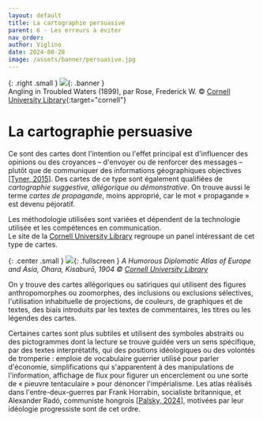 ```yaml
---
layout: default
title: La cartographie persuasive
parent: 6 - Les erreurs à éviter
nav_order: 
author: Viglino
date: 2024-08-28
image: /assets/banner/persuasive.jpg
---
```

{: .right .small }
![](/Macarte-MI/assets/banner/persuasive.jpg){: .banner }   
Angling in Troubled Waters (1899), par Rose, Frederick W. &copy; [Cornell University Library](https://digital.library.cornell.edu/catalog/ss:3293834){:target="cornell"}

# La cartographie persuasive

Ce sont des cartes dont l'intention ou l'effet principal est d'influencer des opinions ou des croyances – d'envoyer ou de renforcer des messages – plutôt que de communiquer des informations géographiques objectives [[Tyner, 2015](/Macarte-MI/annexes/biblio#Tyner-2015)]. 
Des cartes de ce type sont également qualifiées de *cartographie suggestive, allégorique ou démonstrative*. On trouve aussi le terme *cartes de propagande*, moins approprié, car le mot « propagande » est devenu péjoratif.

Les méthodologie utilisées sont variées et dépendent de la technologie utilisée et les compétences en communication.   
Le site de la  [Cornell University Library](https://digital.library.cornell.edu/catalog/ss:3293834) regroupe un panel intéressant de cet type de cartes.

{: .center .small }
![](/Macarte-MI/assets/img/ch6.1-persuasivemap.jpg){: .fullscreen }
*A Humorous Diplomatic Atlas of Europe and Asia, Ohara, Kisaburō, 1904 &copy; [Cornell University Library](https://digital.library.cornell.edu/catalog/ss:3293791)*


On y trouve des cartes allégoriques ou satiriques qui utilisent des figures anthropomorphes ou zoomorphes, des inclusions ou exclusions sélectives, l'utilisation inhabituelle de projections, de couleurs, de graphiques et de textes, des biais introduits par les textes de commentaires, les titres ou les légendes des cartes. 

Certaines cartes sont plus subtiles et utilisent des symboles abstraits ou des pictogrammes dont la lecture se trouve guidée vers un sens spécifique, par des textes interprétatifs, qui des positions idéologiques ou des volontés de tromperie : emploie de vocabulaire guerrier utilisé pour parler d'économie, simplifications qui s'apparentent à des manipulations de l'information, affichage de flux pour figurer un encerclement ou une sorte de « pieuvre tentaculaire » pour dénoncer l'impérialisme.
Les atlas réalisés dans l'entre-deux-guerres par Frank Horrabin, socialiste britannique, et Alexander Radó, communiste hongrois [[Palsky, 2024](/Macarte-MI/annexes/biblioPalsky-2024)], motivées par leur idéologie progressiste sont de cet ordre.
